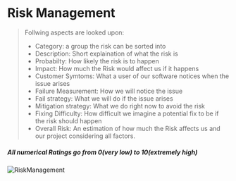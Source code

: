 # Risk Management


> Follwing aspects are looked upon:
> - Category: a group the risk can be sorted into
> - Description: Short explaination of what the risk is
> - Probabilty: How likely the risk is to happen 
> - Impact: How much the Risk would affect us if it happens
> - Customer Symtoms: What a user of our software notices when the issue arises
> - Failure Measurement: How we will notice the issue 
> - Fail strategy: What we will do if the issue arises
> - Mitigation strategy: What we do right now to avoid the risk
> - Fixing Difficulty: How difficult we imagine a potential fix to be if the risk should happen
> - Overall Risk: An estimation of how much the Risk affects us and our project considering all factors. 

##### All numerical Ratings go from 0(very low) to 10(extremely high) 

![RiskManagement](https://github.com/SE-TINF22B6/Plapy/assets/57218126/47fa0f2d-a835-4da7-9747-9b57248971e7)
